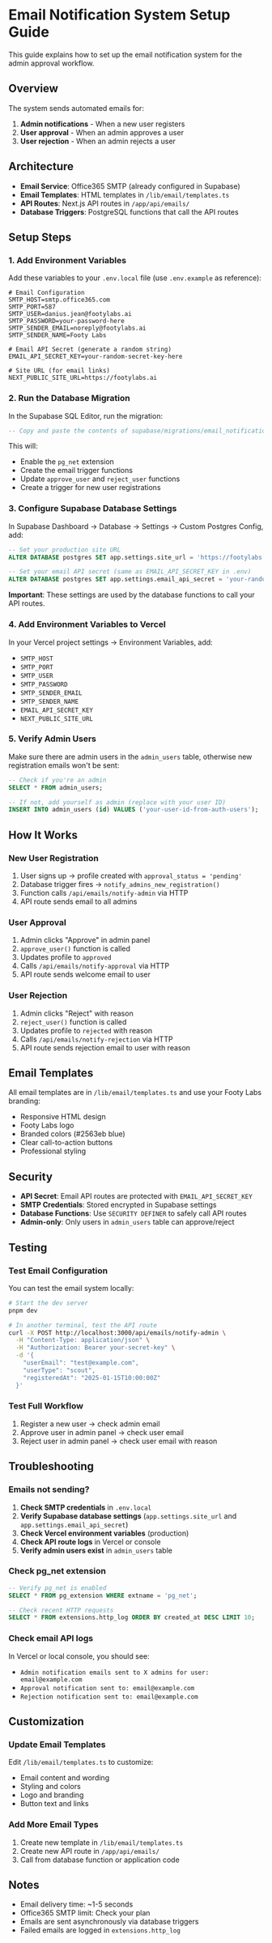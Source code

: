 # Email Notification System Setup Guide

This guide explains how to set up the email notification system for the admin approval workflow.

## Overview

The system sends automated emails for:
1. **Admin notifications** - When a new user registers
2. **User approval** - When an admin approves a user
3. **User rejection** - When an admin rejects a user

## Architecture

- **Email Service**: Office365 SMTP (already configured in Supabase)
- **Email Templates**: HTML templates in `/lib/email/templates.ts`
- **API Routes**: Next.js API routes in `/app/api/emails/`
- **Database Triggers**: PostgreSQL functions that call the API routes

## Setup Steps

### 1. Add Environment Variables

Add these variables to your `.env.local` file (use `.env.example` as reference):

```env
# Email Configuration
SMTP_HOST=smtp.office365.com
SMTP_PORT=587
SMTP_USER=danius.jean@footylabs.ai
SMTP_PASSWORD=your-password-here
SMTP_SENDER_EMAIL=noreply@footylabs.ai
SMTP_SENDER_NAME=Footy Labs

# Email API Secret (generate a random string)
EMAIL_API_SECRET_KEY=your-random-secret-key-here

# Site URL (for email links)
NEXT_PUBLIC_SITE_URL=https://footylabs.ai
```

### 2. Run the Database Migration

In the Supabase SQL Editor, run the migration:

```sql
-- Copy and paste the contents of supabase/migrations/email_notifications.sql
```

This will:
- Enable the `pg_net` extension
- Create the email trigger functions
- Update `approve_user` and `reject_user` functions
- Create a trigger for new user registrations

### 3. Configure Supabase Database Settings

In Supabase Dashboard → Database → Settings → Custom Postgres Config, add:

```sql
-- Set your production site URL
ALTER DATABASE postgres SET app.settings.site_url = 'https://footylabs.ai';

-- Set your email API secret (same as EMAIL_API_SECRET_KEY in .env)
ALTER DATABASE postgres SET app.settings.email_api_secret = 'your-random-secret-key-here';
```

**Important**: These settings are used by the database functions to call your API routes.

### 4. Add Environment Variables to Vercel

In your Vercel project settings → Environment Variables, add:

- `SMTP_HOST`
- `SMTP_PORT`
- `SMTP_USER`
- `SMTP_PASSWORD`
- `SMTP_SENDER_EMAIL`
- `SMTP_SENDER_NAME`
- `EMAIL_API_SECRET_KEY`
- `NEXT_PUBLIC_SITE_URL`

### 5. Verify Admin Users

Make sure there are admin users in the `admin_users` table, otherwise new registration emails won't be sent:

```sql
-- Check if you're an admin
SELECT * FROM admin_users;

-- If not, add yourself as admin (replace with your user ID)
INSERT INTO admin_users (id) VALUES ('your-user-id-from-auth-users');
```

## How It Works

### New User Registration
1. User signs up → profile created with `approval_status = 'pending'`
2. Database trigger fires → `notify_admins_new_registration()`
3. Function calls `/api/emails/notify-admin` via HTTP
4. API route sends email to all admins

### User Approval
1. Admin clicks "Approve" in admin panel
2. `approve_user()` function is called
3. Updates profile to `approved`
4. Calls `/api/emails/notify-approval` via HTTP
5. API route sends welcome email to user

### User Rejection
1. Admin clicks "Reject" with reason
2. `reject_user()` function is called
3. Updates profile to `rejected` with reason
4. Calls `/api/emails/notify-rejection` via HTTP
5. API route sends rejection email to user with reason

## Email Templates

All email templates are in `/lib/email/templates.ts` and use your Footy Labs branding:

- Responsive HTML design
- Footy Labs logo
- Branded colors (#2563eb blue)
- Clear call-to-action buttons
- Professional styling

## Security

- **API Secret**: Email API routes are protected with `EMAIL_API_SECRET_KEY`
- **SMTP Credentials**: Stored encrypted in Supabase settings
- **Database Functions**: Use `SECURITY DEFINER` to safely call API routes
- **Admin-only**: Only users in `admin_users` table can approve/reject

## Testing

### Test Email Configuration

You can test the email system locally:

```bash
# Start the dev server
pnpm dev

# In another terminal, test the API route
curl -X POST http://localhost:3000/api/emails/notify-admin \
  -H "Content-Type: application/json" \
  -H "Authorization: Bearer your-secret-key" \
  -d '{
    "userEmail": "test@example.com",
    "userType": "scout",
    "registeredAt": "2025-01-15T10:00:00Z"
  }'
```

### Test Full Workflow

1. Register a new user → check admin email
2. Approve user in admin panel → check user email
3. Reject user in admin panel → check user email with reason

## Troubleshooting

### Emails not sending?

1. **Check SMTP credentials** in `.env.local`
2. **Verify Supabase database settings** (`app.settings.site_url` and `app.settings.email_api_secret`)
3. **Check Vercel environment variables** (production)
4. **Check API route logs** in Vercel or console
5. **Verify admin users exist** in `admin_users` table

### Check pg_net extension

```sql
-- Verify pg_net is enabled
SELECT * FROM pg_extension WHERE extname = 'pg_net';

-- Check recent HTTP requests
SELECT * FROM extensions.http_log ORDER BY created_at DESC LIMIT 10;
```

### Check email API logs

In Vercel or local console, you should see:
- `Admin notification emails sent to X admins for user: email@example.com`
- `Approval notification sent to: email@example.com`
- `Rejection notification sent to: email@example.com`

## Customization

### Update Email Templates

Edit `/lib/email/templates.ts` to customize:
- Email content and wording
- Styling and colors
- Logo and branding
- Button text and links

### Add More Email Types

1. Create new template in `/lib/email/templates.ts`
2. Create new API route in `/app/api/emails/`
3. Call from database function or application code

## Notes

- Email delivery time: ~1-5 seconds
- Office365 SMTP limit: Check your plan
- Emails are sent asynchronously via database triggers
- Failed emails are logged in `extensions.http_log`
